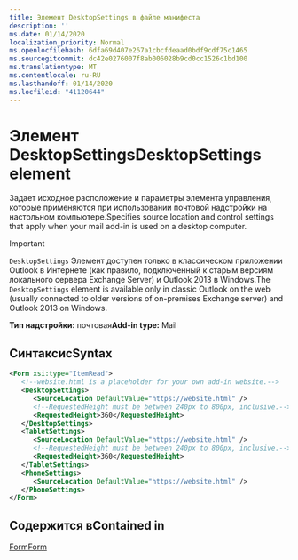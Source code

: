 ```yaml
---
title: Элемент DesktopSettings в файле манифеста
description: ''
ms.date: 01/14/2020
localization_priority: Normal
ms.openlocfilehash: 6dfa69d407e267a1cbcfdeaad0bdf9cdf75c1465
ms.sourcegitcommit: dc42e0276007f8ab006028b9cd0cc1526c1bd100
ms.translationtype: MT
ms.contentlocale: ru-RU
ms.lasthandoff: 01/14/2020
ms.locfileid: "41120644"
---
```

# <a name="desktopsettings-element"></a><span data-ttu-id="b1d9c-102">Элемент DesktopSettings</span><span class="sxs-lookup"><span data-stu-id="b1d9c-102">DesktopSettings element</span></span>

<span data-ttu-id="b1d9c-103">Задает исходное расположение и параметры элемента управления, которые применяются при использовании почтовой надстройки на настольном компьютере.</span><span class="sxs-lookup"><span data-stu-id="b1d9c-103">Specifies source location and control settings that apply when your mail add-in is used on a desktop computer.</span></span>

> [!IMPORTANT]
> <span data-ttu-id="b1d9c-104">`DesktopSettings` Элемент доступен только в классическом приложении Outlook в Интернете (как правило, подключенный к старым версиям локального сервера Exchange Server) и Outlook 2013 в Windows.</span><span class="sxs-lookup"><span data-stu-id="b1d9c-104">The `DesktopSettings` element is available only in classic Outlook on the web (usually connected to older versions of on-premises Exchange server) and Outlook 2013 on Windows.</span></span>

<span data-ttu-id="b1d9c-105">**Тип надстройки:** почтовая</span><span class="sxs-lookup"><span data-stu-id="b1d9c-105">**Add-in type:** Mail</span></span>

## <a name="syntax"></a><span data-ttu-id="b1d9c-106">Синтаксис</span><span class="sxs-lookup"><span data-stu-id="b1d9c-106">Syntax</span></span>

```XML
<Form xsi:type="ItemRead">
   <!--website.html is a placeholder for your own add-in website.-->
   <DesktopSettings>
      <SourceLocation DefaultValue="https://website.html" />
      <!--RequestedHeight must be between 240px to 800px, inclusive.-->
      <RequestedHeight>360</RequestedHeight>
   </DesktopSettings>
   <TabletSettings>
      <SourceLocation DefaultValue="https://website.html" />
      <!--RequestedHeight must be between 240px to 800px, inclusive.-->
      <RequestedHeight>360</RequestedHeight>
   </TabletSettings>
   <PhoneSettings>
      <SourceLocation DefaultValue="https://website.html" />
   </PhoneSettings>
</Form>
```

## <a name="contained-in"></a><span data-ttu-id="b1d9c-107">Содержится в</span><span class="sxs-lookup"><span data-stu-id="b1d9c-107">Contained in</span></span>

[<span data-ttu-id="b1d9c-108">Form</span><span class="sxs-lookup"><span data-stu-id="b1d9c-108">Form</span></span>](form.md)
